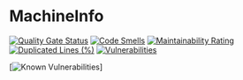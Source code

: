 # MachineInfo

[![Quality Gate Status](https://sonarcloud.io/api/project_badges/measure?project=Jubblin_MachineInfo&metric=alert_status)](https://sonarcloud.io/summary/new_code?id=Jubblin_MachineInfo)
[![Code Smells](https://sonarcloud.io/api/project_badges/measure?project=Jubblin_MachineInfo&metric=code_smells)](https://sonarcloud.io/summary/new_code?id=Jubblin_MachineInfo)
[![Maintainability Rating](https://sonarcloud.io/api/project_badges/measure?project=Jubblin_MachineInfo&metric=sqale_rating)](https://sonarcloud.io/summary/new_code?id=Jubblin_MachineInfo)
[![Duplicated Lines (%)](https://sonarcloud.io/api/project_badges/measure?project=Jubblin_MachineInfo&metric=duplicated_lines_density)](https://sonarcloud.io/summary/new_code?id=Jubblin_MachineInfo)
[![Vulnerabilities](https://sonarcloud.io/api/project_badges/measure?project=Jubblin_MachineInfo&metric=vulnerabilities)](https://sonarcloud.io/summary/new_code?id=Jubblin_MachineInfo)

[![Known Vulnerabilities](https://snyk.io/test/github/Jubblin/MachineInfo/badge.svg)]
